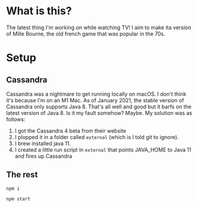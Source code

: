 # What is this?

The latest thing I'm working on while watching TV! I aim to make ita version of Mille Bourne, the old french game that was popular in the 70s.

# Setup

## Cassandra

Cassandra was a nightmare to get running locally on macOS. I don't think it's because I'm on an M1 Mac. As of January 2021, the stable version of Cassandra only supports Java 8. That's all well and good but it barfs on the latest version of Java 8. Is it my fault somehow? Maybe. My solution was as follows:

1. I got the Cassandra 4 beta from their website
2. I plopped it in a folder called `external` (which is I told git to ignore).
3. I brew installed java 11.
4. I created a little run script in `external` that points JAVA_HOME to Java 11 and fires up Cassandra

## The rest

`npm i`

`npm start`
